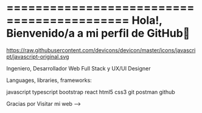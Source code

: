 ===========================================
Hola!, Bienvenido/a a mi perfil de GitHub👋
===========================================

https://raw.githubusercontent.com/devicons/devicon/master/icons/javascript/javascript-original.svg


Ingeniero, Desarrollador Web Full Stack y UX/UI Designer

Languages, libraries, frameworks:

javascript typescript bootstrap react html5 css3 git postman github 

Gracias por Visitar mi web
-->
